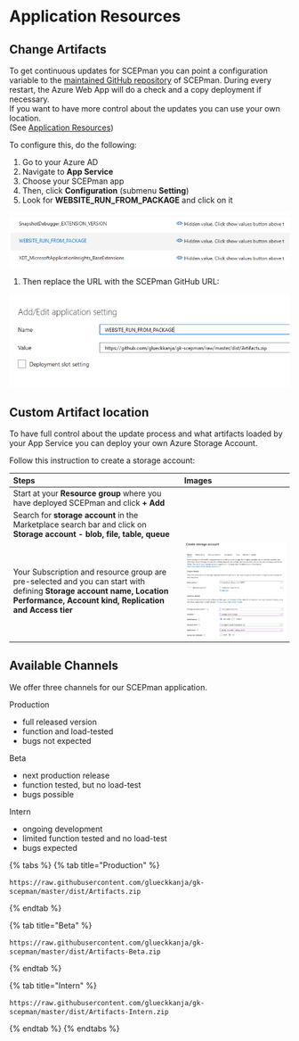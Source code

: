 # Application Resources

## Change Artifacts

To get continuous updates for SCEPman you can point a configuration variable to the [maintained GitHub repository](https://github.com/glueckkanja/gk-scepman) of SCEPman. During every restart, the Azure Web App will do a check and a copy deployment if necessary.   
If you want to have more control about the updates you can use your own location.   
\(See [Application Resources](change-channel.md#custom-artifact-location)\)

To configure this, do the following:

1. Go to your Azure AD
2. Navigate to **App Service**
3. Choose your SCEPman app
4. Then, click **Configuration** \(submenu **Setting**\)
5. Look for **WEBSITE\_RUN\_FROM\_PACKAGE** and click on it

![](../../../.gitbook/assets/scepman_optional2%20%281%29%20%281%29.png)

1. Then replace the URL with the SCEPman GitHub URL:

![](../../../.gitbook/assets/scepman_optional3%20%281%29%20%281%29.png)

## Custom Artifact location

To have full control about the update process and what artifacts loaded by your App Service you can deploy your own Azure Storage Account.

Follow this instruction to create a storage account:

| Steps | Images |
| :--- | :--- |
| Start at your **Resource group** where you have deployed SCEPman and click **+ Add** |  |
| Search for **storage account** in the Marketplace search bar and click on **Storage account - blob, file, table, queue** |  |
| Your Subscription and resource group are pre-selected and you can start with defining **Storage account name, Location Performance, Account kind, Replication and Access tier** |  ![](../../../.gitbook/assets/image.png)  |

## Available Channels

We offer three channels for our SCEPman application. 

Production  
- full released version  
- function and load-tested  
- bugs not expected  
  
Beta  
- next production release  
- function tested, but no load-test  
- bugs possible  
  
Intern  
- ongoing development  
- limited function tested and no load-test  
- bugs expected

{% tabs %}
{% tab title="Production" %}
```text
https://raw.githubusercontent.com/glueckkanja/gk-scepman/master/dist/Artifacts.zip
```
{% endtab %}

{% tab title="Beta" %}
```
https://raw.githubusercontent.com/glueckkanja/gk-scepman/master/dist/Artifacts-Beta.zip
```
{% endtab %}

{% tab title="Intern" %}
```
https://raw.githubusercontent.com/glueckkanja/gk-scepman/master/dist/Artifacts-Intern.zip
```
{% endtab %}
{% endtabs %}

